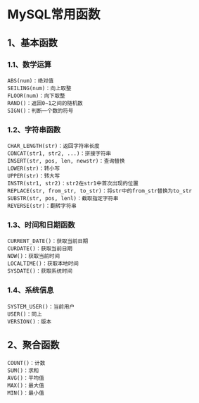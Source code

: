 # MySQL常用函数

## 1、基本函数

### 1.1、数学运算

```mysql
ABS(num)：绝对值
SEILING(num)：向上取整
FLOOR(num)：向下取整
RAND()：返回0~1之间的随机数
SIGN()：判断一个数的符号
```

### 1.2、字符串函数

```mysql
CHAR_LENGTH(str)：返回字符串长度
CONCAT(str1, str2, ...)：拼接字符串
INSERT(str, pos, len, newstr)：查询替换
LOWER(str)：转小写
UPPER(str)：转大写
INSTR(str1, str2)：str2在str1中首次出现的位置
REPLACE(str, from_str, to_str)：将str中的from_str替换为to_str
SUBSTR(str, pos, lenl)：截取指定字符串
REVERSE(str)：翻转字符串
```

### 1.3、时间和日期函数

```mysql
CURRENT_DATE()：获取当前日期
CURDATE()：获取当前日期
NOW()：获取当前时间
LOCALTIME()：获取本地时间
SYSDATE()：获取系统时间
```

### 1.4、系统信息

```mysql
SYSTEM_USER()：当前用户
USER()：同上
VERSION()：版本
```

## 2、聚合函数

```mysql
COUNT()：计数
SUM()：求和
AVG()：平均值
MAX()：最大值
MIN()：最小值
```


